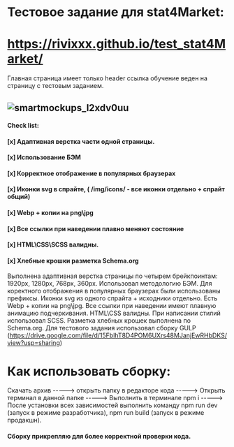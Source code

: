 # Тестовое задание для stat4Market:
# https://rivixxx.github.io/test_stat4Market/
Главная страница имеет только header ссылка обучение веден на страницу с тестовым заданием. 
## ![smartmockups_l2xdv0uu](https://user-images.githubusercontent.com/96477650/167300756-6a6daf27-a5a7-42f2-80db-18400c4d5c78.jpg)


#### Check list:
#### [x] Адаптивная верстка части одной страницы.
#### [x] Использование БЭМ
#### [x] Корректное отображение в популярных браузерах
#### [x] Иконки svg в спрайте, ( /img/icons/ - все иконки отдельно + спрайт общий)
#### [x] Webp + копии на png\jpg
#### [x] Все ссылки при наведении плавно меняют состояние
#### [x] HTML\CSS\SCSS валидны.
#### [x] Хлебные крошки разметка Schema.org

Выполнена адаптивная верстка страницы по четырем брейкпоинтам: 1920px, 1280px, 768px, 360px. Использовал методологию БЭМ. Для коректного отображения в популярных браузерах были использованы префиксы. Иконки svg из одного спрайта + исходники отдельно. Есть Webp + копии на png\jpg. Все ссылки при наведении имеют плавную анимацию подчеркивания. HTML\CSS валидны. При написании стилий использовал SCSS. Разметка хлебных крошек выполнена по Schema.org. Для тестового задания использовал сборку GULP (https://drive.google.com/file/d/15FblhT8D4POM6UXrs48MJanjEwRHbDKS/view?usp=sharing)

# Как использовать сборку:
Скачать архив -----> открыть папку в редакторе кода -----> Открыть терминал в данной папке -----> Выполнить в терминале npm i -----> После установки всех зависимостей выполнить команду npm run dev (запуск в режиме разработчика), npm run build (запуск в режиме продакшн).

#### Сборку прикрепляю для более корректной проверки кода. 

